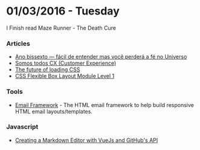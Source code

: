 # 01/03/2016 - Tuesday

I Finish read Maze Runner - The Death Cure

### Articles

- [Ano bissexto — fácil de entender mas você perderá a fé no Universo](http://meiobit.com/337800/ano-bissexto-entenda-a-origem-e-como-funciona-o-29-de-fevereiro/)
- [Somos todos CX (Customer Experience)](http://arquiteturadeinformacao.com/user-experience/somos-todos-cx-customer-experience/)
- [The future of loading CSS](https://jakearchibald.com/2016/link-in-body/)
- [CSS Flexible Box Layout Module Level 1](https://www.w3.org/TR/css3-flexbox/)

### Tools

- [Email Framework](http://emailframe.work/) - The HTML email framework to help build responsive HTML email layouts/templates.

### Javascript

- [Creating a Markdown Editor with VueJs and GitHub's API](http://coligo.io/markdown-editor-vuejs/)
